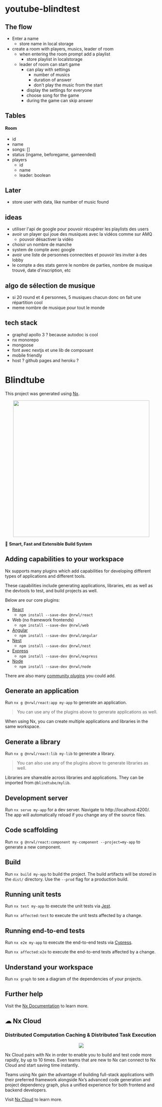 # youtube-blindtest

## The flow

- Enter a name
  - store name in local storage
- create a room with players, musics, leader of room
  - when entering the room prompt add a playlist
    - store playlist in localstorage
  - leader of room can start game
    - can play with settings
      - number of musics
      - duration of answer
      - don't play the music from the start
    - display the settings for everyone
    - choose song for the game
    - during the game can skip answer

## Tables

#### Room

- id
- name
- songs: []
- status (ingame, beforegame, gameended)
- players
  - id
  - name
  - leader: boolean

## Later

- store user with data, like number of music found

## ideas

- utiliser l'api de google pour pouvoir récupérer les playlists des users
- avoir un player qui joue des musiques avec la vidéos comme sur AMQ
  - pouvoir désactiver la vidéo
- choisir un nombre de manche
- system de compte avec google
- avoir une liste de personnes connectées et pouvoir les inviter à des lobby
- le compte a des stats genre le nombre de parties, nombre de musique trouvé, date d'inscription, etc

## algo de sélection de musique

- si 20 round et 4 personnes, 5 musiques chacun donc on fait une répartition cool
- meme nombre de musique pour tout le monde

## tech stack

- graphql apollo 3 ? because autodoc is cool
- nx monorepo
- mongoose
- font avec nextjs et une lib de composant
- mobile friendly
- host ? github pages and heroku ?

# Blindtube

This project was generated using [Nx](https://nx.dev).

<p style="text-align: center;"><img src="https://raw.githubusercontent.com/nrwl/nx/master/images/nx-logo.png" width="450"></p>

🔎 **Smart, Fast and Extensible Build System**

## Adding capabilities to your workspace

Nx supports many plugins which add capabilities for developing different types of applications and different tools.

These capabilities include generating applications, libraries, etc as well as the devtools to test, and build projects as well.

Below are our core plugins:

- [React](https://reactjs.org)
  - `npm install --save-dev @nrwl/react`
- Web (no framework frontends)
  - `npm install --save-dev @nrwl/web`
- [Angular](https://angular.io)
  - `npm install --save-dev @nrwl/angular`
- [Nest](https://nestjs.com)
  - `npm install --save-dev @nrwl/nest`
- [Express](https://expressjs.com)
  - `npm install --save-dev @nrwl/express`
- [Node](https://nodejs.org)
  - `npm install --save-dev @nrwl/node`

There are also many [community plugins](https://nx.dev/community) you could add.

## Generate an application

Run `nx g @nrwl/react:app my-app` to generate an application.

> You can use any of the plugins above to generate applications as well.

When using Nx, you can create multiple applications and libraries in the same workspace.

## Generate a library

Run `nx g @nrwl/react:lib my-lib` to generate a library.

> You can also use any of the plugins above to generate libraries as well.

Libraries are shareable across libraries and applications. They can be imported from `@blindtube/mylib`.

## Development server

Run `nx serve my-app` for a dev server. Navigate to http://localhost:4200/. The app will automatically reload if you change any of the source files.

## Code scaffolding

Run `nx g @nrwl/react:component my-component --project=my-app` to generate a new component.

## Build

Run `nx build my-app` to build the project. The build artifacts will be stored in the `dist/` directory. Use the `--prod` flag for a production build.

## Running unit tests

Run `nx test my-app` to execute the unit tests via [Jest](https://jestjs.io).

Run `nx affected:test` to execute the unit tests affected by a change.

## Running end-to-end tests

Run `nx e2e my-app` to execute the end-to-end tests via [Cypress](https://www.cypress.io).

Run `nx affected:e2e` to execute the end-to-end tests affected by a change.

## Understand your workspace

Run `nx graph` to see a diagram of the dependencies of your projects.

## Further help

Visit the [Nx Documentation](https://nx.dev) to learn more.

## ☁ Nx Cloud

### Distributed Computation Caching & Distributed Task Execution

<p style="text-align: center;"><img src="https://raw.githubusercontent.com/nrwl/nx/master/images/nx-cloud-card.png"></p>

Nx Cloud pairs with Nx in order to enable you to build and test code more rapidly, by up to 10 times. Even teams that are new to Nx can connect to Nx Cloud and start saving time instantly.

Teams using Nx gain the advantage of building full-stack applications with their preferred framework alongside Nx’s advanced code generation and project dependency graph, plus a unified experience for both frontend and backend developers.

Visit [Nx Cloud](https://nx.app/) to learn more.
